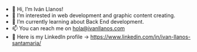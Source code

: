 - 👋 Hi, I’m Iván Llanos!
- 👀 I’m interested in web development and graphic content creating.
- 🌱 I’m currently learning about Back End development.
- 📫 You can reach me on hola@ivanllanos.com
- 🔗 Here is my LinkedIn profile -> https://www.linkedin.com/in/ivan-llanos-santamaria/

<!---
ivanils/ivanils is a ✨ special ✨ repository because its `README.md` (this file) appears on your GitHub profile.
You can click the Preview link to take a look at your changes.
--->
